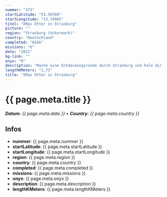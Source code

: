 ```yaml
---
nummer: "373"
startLatitude: "53.50709"
startLongitude: "13.74965"
titel: "XMas Otter in Strasburg"
picture: ""
region: "Strasburg (Uckermark)"
country: "Deutschland"
completed: "8166"
missions: "6"
date: "2021"
bg-link: ""
onyx: "0"
description: "Mache eine Entdeckungsrunde durch Strasburg und hole dir paar XMas Otter ins Profil"
lengthKMeters: "2,73"
title: "XMas Otter in Strasburg"
---
```


# {{ page.meta.title }}
_**Datum:** {{ page.meta.date }} • **Country:** {{ page.meta.country }}_

## Infos
- **nummer**: {{ page.meta.nummer }}
- **startLatitude**: {{ page.meta.startLatitude }}
- **startLongitude**: {{ page.meta.startLongitude }}
- **region**: {{ page.meta.region }}
- **country**: {{ page.meta.country }}
- **completed**: {{ page.meta.completed }}
- **missions**: {{ page.meta.missions }}
- **onyx**: {{ page.meta.onyx }}
- **description**: {{ page.meta.description }}
- **lengthKMeters**: {{ page.meta.lengthKMeters }}

